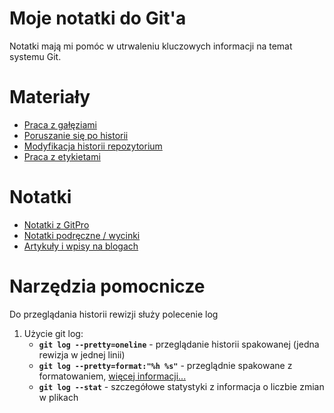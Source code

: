 # Moje notatki do Git'a

Notatki mają mi pomóc w utrwaleniu kluczowych informacji na temat systemu Git.

# Materiały

* [Praca z gałęziami](./WorkingWithBranches.md)
* [Poruszanie się po historii](./MovingAroundHistory.md)
* [Modyfikacja historii repozytorium](./HistoryModification.md)
* [Praca z etykietami](./UsingTags.md)

# Notatki

* [Notatki z GitPro](./GitProNotes.md)
* [Notatki podręczne / wycinki](./QuickNotes.md)
* [Artykuły i wpisy na blogach](./ArticlesAndBlogs.md)

# Narzędzia pomocnicze

Do przeglądania historii rewizji służy polecenie log

1. Użycie git log:
    * **```git log --pretty=oneline```** - przeglądanie historii spakowanej (jedna rewizja w jednej linii)
    * **```git log --pretty=format:"%h %s"```** - przeglądnie spakowane z formatowaniem,  [więcej informacji...](https://git-scm.com/book/pl/v1/Podstawy-Gita-Podgląd-historii-rewizji/)
    * **```git log --stat```** - szczegółowe statystyki z informacja o liczbie zmian w plikach
